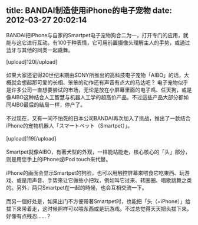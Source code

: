 title: BANDAI制造使用iPhone的电子宠物
date: 2012-03-27 20:02:14
---

<p style="margin-top:0px;margin-bottom:1em;padding-top:0px;padding-right:0px;padding-bottom:0px;padding-left:0px;">
	BANDAI把iPhone与自家的Smartpet电子宠物狗合二为一，打开专门的应用，就能与这它进行互动。有100于种表情，它可用前置摄像头理解主人的手势，或通过蓝牙与其他的同类一起跳舞。
</p>
<p style="margin-top:0px;margin-bottom:1em;padding-top:0px;padding-right:0px;padding-bottom:0px;padding-left:0px;">
	[upload]120[/upload]<br style="margin-top:0px;margin-right:0px;margin-bottom:0px;margin-left:0px;padding-top:0px;padding-right:0px;padding-bottom:0px;padding-left:0px;" />
<br style="margin-top:0px;margin-right:0px;margin-bottom:0px;margin-left:0px;padding-top:0px;padding-right:0px;padding-bottom:0px;padding-left:0px;" />
如果大家还记得20世纪末期由SONY所推出的高科技电子宠物「AIBO」的话，大概就会想起那可爱的长相、笨笨的动作还有声音有点大的马达吧？ 电子宠物似乎是许多公司一直想要尝试的市场，无论是放在小屏幕里面的电子鸡、任天狗，或是像AIBO这种结合人工智慧与机器人工学的超高价产品。不过這些产品大部分都如同AIBO最后的结局一样，停产了。<br style="margin-top:0px;margin-right:0px;margin-bottom:0px;margin-left:0px;padding-top:0px;padding-right:0px;padding-bottom:0px;padding-left:0px;" />
<br style="margin-top:0px;margin-right:0px;margin-bottom:0px;margin-left:0px;padding-top:0px;padding-right:0px;padding-bottom:0px;padding-left:0px;" />
不过现在，又有一间不怕死的日本公司BANDAI再次加入了挑战，推出了一款结合iPhone的宠物机器人「スマートペット（Smartpet）」。<br style="margin-top:0px;margin-right:0px;margin-bottom:0px;margin-left:0px;padding-top:0px;padding-right:0px;padding-bottom:0px;padding-left:0px;" />
<br style="margin-top:0px;margin-right:0px;margin-bottom:0px;margin-left:0px;padding-top:0px;padding-right:0px;padding-bottom:0px;padding-left:0px;" />
[upload]119[/upload]<br style="margin-top:0px;margin-right:0px;margin-bottom:0px;margin-left:0px;padding-top:0px;padding-right:0px;padding-bottom:0px;padding-left:0px;" />
<br style="margin-top:0px;margin-right:0px;margin-bottom:0px;margin-left:0px;padding-top:0px;padding-right:0px;padding-bottom:0px;padding-left:0px;" />
Smartpet就像AIBO，有著犬型的外观，一样能站能走，核心核心的「头」部分，则是用您手上的iPhone或iPod touch來代替。<br style="margin-top:0px;margin-right:0px;margin-bottom:0px;margin-left:0px;padding-top:0px;padding-right:0px;padding-bottom:0px;padding-left:0px;" />
<br style="margin-top:0px;margin-right:0px;margin-bottom:0px;margin-left:0px;padding-top:0px;padding-right:0px;padding-bottom:0px;padding-left:0px;" />
iPhone的画面会显示Smartpet的狗脸，也可以用触控屏幕來喂食它吃東西、玩游戏、或是用声音、手势來让它做些小把戏，例如叫它过来、转圈圈、唱歌跳舞之类的。另外，两只Smartpet在一起的時候，也会互相交流一下。<br style="margin-top:0px;margin-right:0px;margin-bottom:0px;margin-left:0px;padding-top:0px;padding-right:0px;padding-bottom:0px;padding-left:0px;" />
<br style="margin-top:0px;margin-right:0px;margin-bottom:0px;margin-left:0px;padding-top:0px;padding-right:0px;padding-bottom:0px;padding-left:0px;" />
而另一個好处是，如果出门不方便帶著Smartpet时，也能把「头（=iPhone）」给拔下來带着走，这时候照样可以喂东西或是玩游戏。不过总觉得天天把头拔下來，好像有点残忍……？
</p>